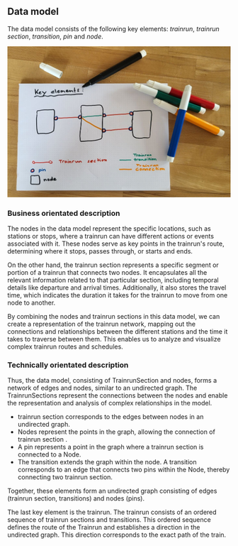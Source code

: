 ## Data model

The data model consists of the following key elements: *trainrun*, *trainrun section*,
*transition*, *pin* and *node*.

![Data model](./images/DataMoel_Sketch_KeyElement_001.jpg)

### Business orientated description

The nodes in the data model represent the specific locations, such as stations or stops, where a
trainrun can have different actions or events associated with it. These nodes serve as key points in
the trainrun's route, determining where it stops, passes through, or starts and ends.

On the other hand, the trainrun section represents a specific segment or portion of a trainrun that
connects two nodes. It encapsulates all the relevant information related to that particular section,
including temporal details like departure and arrival times. Additionally, it also stores the travel
time, which indicates the duration it takes for the trainrun to move from one node to another.

By combining the nodes and trainrun sections in this data model, we can create a representation of
the trainrun network, mapping out the connections and relationships between the different stations
and the time it takes to traverse between them. This enables us to analyze and visualize complex
trainrun routes and schedules.

### Technically orientated description

Thus, the data model, consisting of TrainrunSection and nodes, forms a network of edges and nodes,
similar to an undirected graph. The TrainrunSections represent the connections between the nodes and
enable the representation and analysis of complex relationships in the model.

- trainrun section corresponds to the edges between nodes in an undirected graph.
- Nodes represent the points in the graph, allowing the connection of trainrun section .
- A pin represents a point in the graph where a trainrun section is connected to a Node.
- The transition extends the graph within the node. A transition corresponds to an edge that
  connects two pins within the Node, thereby
  connecting two trainrun section.

Together, these elements form an undirected graph consisting of edges (trainrun section,
transitions) and nodes (pins).

The last key element is the trainrun. The trainrun consists of an ordered sequence of
trainrun sections and transitions. This ordered sequence defines the route of the Trainrun and
establishes a direction in the undirected graph. This direction corresponds to the exact path of the
train.


